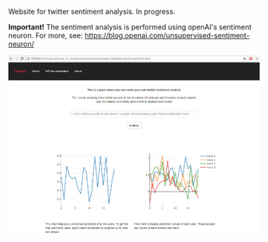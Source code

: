 Website for twitter sentiment analysis. 
In progress.

**Important!** 
The sentiment analysis is performed using openAI's sentiment neuron. For more, see: https://blog.openai.com/unsupervised-sentiment-neuron/

![Text](website_scr.bmp)
